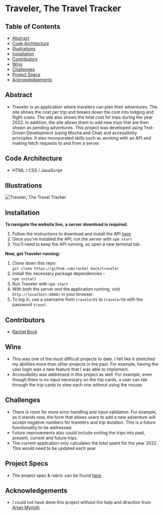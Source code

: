 # Traveler, The Travel Tracker

## Table of Contents
  - [Abstract](#abstract)
  - [Code Architecture](#code-architecture)
  - [Illustrations](#illustrations)
  - [Installation](#installation)
  - [Contributors](#contributors)
  - [Wins](#wins)
  - [Challenges](#challenges)
  - [Project Specs](#project-specs)
  - [Acknowledgements](#acknowledgements)

## Abstract
  - Traveler is an application where travelers can plan their adventures.  The site shows the cost per trip and breaks down the cost into lodging and flight costs.  The site also shows the total cost for trips during the year 2022.  In addition, the site allows them to add new trips that are then shown as pending adventures.  This project was developed using Test-Driven Development (using Mocha and Chai) and accessibility principles.  It also incorporated skills such as working with an API and making fetch requests to and from a server. 

## Code Architecture
  - HTML / CSS / JavaScript

## Illustrations

![Traveler, The Travel Tracker](/src/images/travel-tracker.gif)

## Installation
**To navigate the website live, a server download is required.**
  1. Follow the instructions to download and install the API [here](https://github.com/turingschool-examples/travel-tracker-api)
  2. Once you've installed the API, run the server with `npm start`
  3. You'll need to keep the API running, so open a new terminal tab.

**Now, get Traveler running:**
  1. Clone down this repo: <br>
      `git clone https://github.com/rachel-bock/traveler`
  2. Install the necessary package dependencies - <br>
      `npm install`
  3. Run Traveler with `npm start`
  4. With both the server and the application running, visit `http://localhost:8080/` in your browser.
  5. To log in, use a username from `traveler01` to `traveler50` with the password `travel`.

## Contributors
  - [Rachel Bock](https://www.linkedin.com/in/rachelbock)

## Wins
  - This was one of the most difficult projects to date.  I felt like it stretched my abilities more than other projects in the past.  For example, having the user login was a new feature that I was able to implement.
  - Accessibility was addressed in this project as well.  For example, even though there is no input necessary on the trip cards, a user can tab through the trip cards to view each one without using the mouse.

## Challenges
  - There is room for more error handling and input validation.  For example, as it stands now, the form that allows users to add a new adventure will accept negative numbers for travelers and trip duration.  This is a future functionality to be addressed.
  - Future improvements also could include sorting the trips into past, present, current and future trips.
  - The current application only calculates the total spent for the year 2022.  This would need to be updated each year.

## Project Specs
  - The project spec & rubric can be found [here](https://frontend.turing.edu/projects/travel-tracker.html).

## Acknowledgements
  - I could not have done this project without the help and direction from [Artan Myrtolli](https://www.linkedin.com/in/artan-myrtolli-567411119/).
